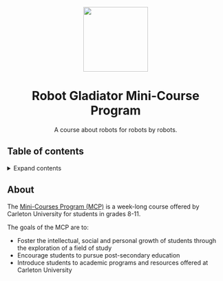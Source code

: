 <p align="center">
<img src="https://upload.wikimedia.org/wikipedia/commons/8/84/Toyota_Robot_at_Toyota_Kaikan.jpg" height="150">
</p>
<h1 align="center">
Robot Gladiator Mini-Course Program
  
</h1>

<p align="center">
A course about robots for robots by robots.
</p>


## Table of contents

<details>
<summary>Expand contents</summary>

- [About](#about)

</details>

## About

The [Mini-Courses Program (MCP)](https://carleton.ca/mcp/) is a week-long course offered by Carleton University for students in grades 8-11.

The goals of the MCP are to:

- Foster the intellectual, social and personal growth of students through the exploration of a field of study
 - Encourage students to pursue post-secondary education
 - Introduce students to academic programs and resources offered at Carleton University

